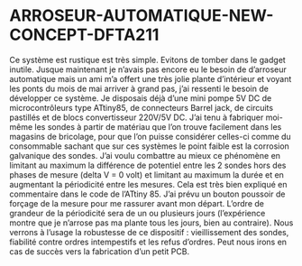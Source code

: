 # ARROSEUR-AUTOMATIQUE-NEW-CONCEPT-DFTA211

Ce système est rustique est très simple.
Evitons de tomber dans le gadget inutile.
Jusque maintenant je n’avais pas encore eu le besoin de d’arroseur automatique mais un ami m’a offert une très jolie plante d’intérieur et voyant les ponts du mois de mai arriver à grand pas, j’ai ressenti le besoin de développer ce système.
Je disposais déjà d’une mini pompe 5V DC de microcontrôleurs type ATtiny85, de connecteurs Barrel jack, de circuits pastillés et de blocs convertisseur 220V/5V DC.
J’ai tenu à fabriquer moi-même les sondes à partir de matériau que l’on trouve facilement dans les magasins de bricolage, pour que l’on puisse considérer celles-ci comme du consommable sachant que sur ces systèmes le point faible est la corrosion galvanique des sondes. J’ai voulu combattre au mieux ce phénomène en limitant au maximum la différence de potentiel entre les 2 sondes hors des phases de mesure (delta V = 0 volt) et limitant au maximum la durée et en augmentant la périodicité entre les mesures. Cela est très bien expliqué en commentaire dans le code de l’ATtiny 85.
J’ai prévu un bouton poussoir de forçage de la mesure pour me rassurer avant mon départ. L’ordre de grandeur de la périodicité sera de un ou plusieurs jours (l’expérience montre que je n’arrose pas ma plante tous les jours, bien au contraire).
Nous verrons à l’usage la robustesse de ce dispositif : vieillissement des sondes, fiabilité contre ordres intempestifs et les refus d’ordres. Peut nous irons en cas de succès vers la fabrication d’un petit PCB.
